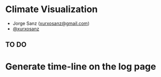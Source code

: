 # Climate Visualization

- Jorge Sanz (xurxosanz@gmail.com)
- [@xurxosanz](http://twitter.com/xurxosanz)


## TO DO

# Generate time-line on the log page
#